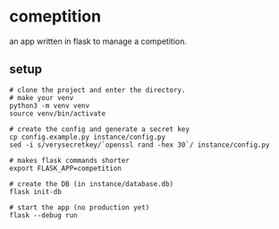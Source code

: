 # comeptition
an app written in flask to manage a competition.

## setup
```shell
# clone the project and enter the directory.
# make your venv
python3 -m venv venv
source venv/bin/activate

# create the config and generate a secret key
cp config.example.py instance/config.py
sed -i s/verysecretkey/`openssl rand -hex 30`/ instance/config.py

# makes flask commands shorter
export FLASK_APP=competition

# create the DB (in instance/database.db)
flask init-db

# start the app (no production yet)
flask --debug run
```